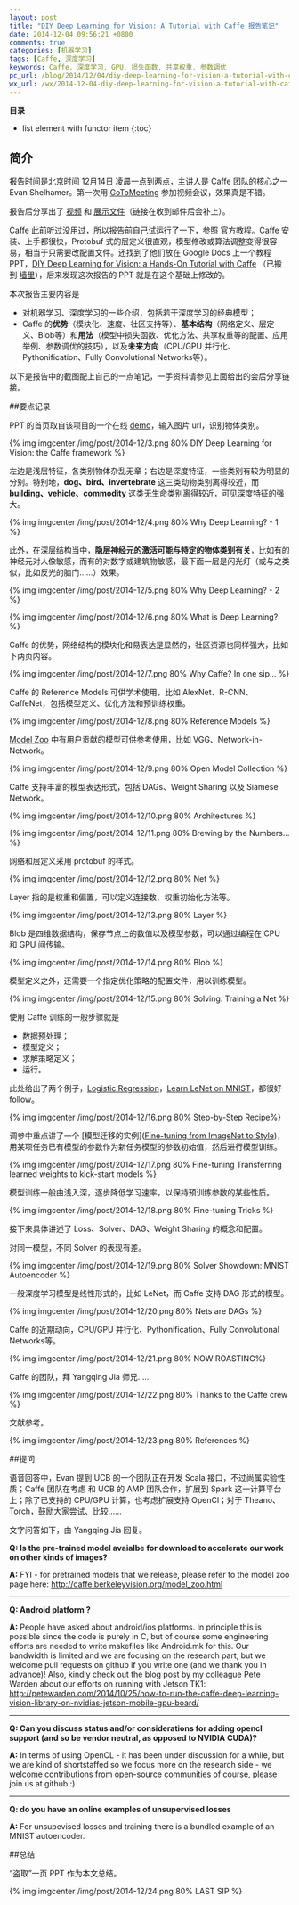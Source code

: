 ```yaml
---
layout: post
title: "DIY Deep Learning for Vision: A Tutorial with Caffe 报告笔记"
date: 2014-12-04 09:56:21 +0800
comments: true
categories: [机器学习]
tags: [Caffe, 深度学习]
keywords: Caffe, 深度学习, GPU, 损失函数, 共享权重, 参数调优 
pc_url: /blog/2014/12/04/diy-deep-learning-for-vision-a-tutorial-with-caffe-bao-gao-bi-ji/
wx_url: /wx/2014-12-04-diy-deep-learning-for-vision-a-tutorial-with-caffe-bao-gao-bi-ji.html
---
```


__目录__

* list element with functor item
{:toc}

<!-- excerpt start -->

## 简介

报告时间是北京时间 12月14日 凌晨一点到两点，主讲人是 Caffe 团队的核心之一 Evan Shelhamer。第一次用 [GoToMeeting](http://www.gotomeeting.com/online/entry) 参加视频会议，效果真是不错。

报告后分享出了 [视频]() 和 [展示文件]()（链接在收到邮件后会补上）。

Caffe 此前听过没用过，所以报告前自己试运行了一下，参照 [官方教程](http://caffe.berkeleyvision.org/installation.html)。Caffe 安装、上手都很快，Protobuf 式的层定义很直观，模型修改或算法调整变得很容易，相当于只需要改配置文件。还找到了他们放在 Google Docs 上一个教程 PPT，[DIY Deep Learning for Vision: a Hands-On Tutorial with Caffe](https://docs.google.com/presentation/d/1UeKXVgRvvxg9OUdh_UiC5G71UMscNPlvArsWER41PsU/edit#slide=id.p) （已搬到 [墙里](/downloads/file/Caffe.pptx)），后来发现这次报告的 PPT 就是在这个基础上修改的。

本次报告主要内容是

- 对机器学习、深度学习的一些介绍，包括若干深度学习的经典模型；
- Caffe 的**优势**（模块化、速度、社区支持等）、**基本结构**（网络定义、层定义、Blob等）和**用法**（模型中损失函数、优化方法、共享权重等的配置、应用举例、参数调优的技巧），以及**未来方向**（CPU/GPU 并行化、Pythonification、Fully Convolutional Networks等）。

以下是报告中的截图配上自己的一点笔记，一手资料请参见上面给出的会后分享链接。

<!-- excerpt end -->

##要点记录

PPT 的首页取自该项目的一个在线 [demo](http://demo.caffe.berkeleyvision.org)，输入图片 url，识别物体类别。

{% img imgcenter /img/post/2014-12/3.png 80% DIY Deep Learning for Vision: the Caffe framework %}

左边是浅层特征，各类别物体杂乱无章；右边是深度特征，一些类别有较为明显的分别。特别地，**dog、bird、invertebrate** 这三类动物类别离得较近，而 **building、vehicle、commodity** 这类无生命类别离得较近，可见深度特征的强大。

{% img imgcenter /img/post/2014-12/4.png 80% Why Deep Learning? - 1 %}

此外，在深层结构当中，**隐层神经元的激活可能与特定的物体类别有关**，比如有的神经元对人像敏感，而有的对数字或建筑物敏感，最下面一层是闪光灯（或与之类似，比如反光的脑门……）效果。

{% img imgcenter /img/post/2014-12/5.png 80% Why Deep Learning? - 2 %}

{% img imgcenter /img/post/2014-12/6.png 80% What is Deep Learning? %}

Caffe 的优势，网络结构的模块化和易表达是显然的，社区资源也同样强大，比如下两页内容。

{% img imgcenter /img/post/2014-12/7.png 80% Why Caffe? In one sip... %}

Caffe 的 Reference Models 可供学术使用，比如 AlexNet、R-CNN、CaffeNet，包括模型定义、优化方法和预训练权重。

{% img imgcenter /img/post/2014-12/8.png 80% Reference Models %}

[Model Zoo](http://caffe.berkeleyvision.org/model_zoo.html) 中有用户贡献的模型可供参考使用，比如 VGG、Network-in-Network。

{% img imgcenter /img/post/2014-12/9.png 80% Open Model Collection %}

Caffe 支持丰富的模型表达形式，包括 DAGs、Weight Sharing 以及 Siamese Network。

{% img imgcenter /img/post/2014-12/10.png 80% Architectures %}

{% img imgcenter /img/post/2014-12/11.png 80% Brewing by the Numbers... %}

网络和层定义采用 protobuf 的样式。

{% img imgcenter /img/post/2014-12/12.png 80% Net %}

Layer 指的是权重和偏置，可以定义连接数、权重初始化方法等。

{% img imgcenter /img/post/2014-12/13.png 80% Layer %}

Blob 是四维数据结构，保存节点上的数值以及模型参数，可以通过编程在 CPU 和 GPU 间传输。

{% img imgcenter /img/post/2014-12/14.png 80% Blob %}

模型定义之外，还需要一个指定优化策略的配置文件，用以训练模型。

{% img imgcenter /img/post/2014-12/15.png 80% Solving: Training a Net %}

使用 Caffe 训练的一般步骤就是

- 数据预处理；
- 模型定义；
- 求解策略定义；
- 运行。

此处给出了两个例子，[Logistic Regression](http://nbviewer.ipython.org/github/BVLC/caffe/blob/dev/examples/hdf5_classification.ipynb)，[Learn LeNet on MNIST](http://nbviewer.ipython.org/github/BVLC/caffe/blob/dev/examples/hdf5_classification.ipynb)，都很好 follow。

{% img imgcenter /img/post/2014-12/16.png 80% Step-by-Step Recipe%}

调参中重点讲了一个 [模型迁移的实例]([Fine-tuning from ImageNet to Style](http://nbviewer.ipython.org/github/BVLC/caffe/blob/dev/examples/hdf5_classification.ipynb))，用某项任务已有模型的参数作为新任务模型的参数初始值，然后进行模型训练。

{% img imgcenter /img/post/2014-12/17.png 80% Fine-tuning Transferring learned weights to kick-start models %}

模型训练一般由浅入深，逐步降低学习速率，以保持预训练参数的某些性质。

{% img imgcenter /img/post/2014-12/18.png 80% Fine-tuning Tricks %}

接下来具体讲述了 Loss、Solver、DAG、Weight Sharing 的概念和配置。

对同一模型，不同 Solver 的表现有差。

{% img imgcenter /img/post/2014-12/19.png 80% Solver Showdown: MNIST Autoencoder %}

一般深度学习模型是线性形式的，比如 LeNet，而 Caffe 支持 DAG 形式的模型。

{% img imgcenter /img/post/2014-12/20.png 80% Nets are DAGs %}

Caffe 的近期动向，CPU/GPU 并行化、Pythonification、Fully Convolutional Networks等。

{% img imgcenter /img/post/2014-12/21.png 80% NOW ROASTING%}

Caffe 的团队，拜 Yangqing Jia 师兄……

{% img imgcenter /img/post/2014-12/22.png 80% Thanks to the Caffe crew %}

文献参考。

{% img imgcenter /img/post/2014-12/23.png 80% References %}

##提问

语音回答中，Evan 提到 UCB 的一个团队正在开发 Scala 接口，不过尚属实验性质；Caffe 团队在考虑 和 UCB 的 AMP 团队合作，扩展到 Spark 这一计算平台上；除了已支持的 CPU/GPU 计算，也考虑扩展支持 OpenCl；对于 Theano、Torch，鼓励大家尝试、比较……

文字问答如下，由 Yangqing Jia 回复。

**Q: Is the pre-trained model avaialbe for download to accelerate our work on other kinds of images?**

**A:** FYI - for pretrained models that we release, please refer to the model zoo page here: http://caffe.berkeleyvision.org/model_zoo.html

----

**Q: Android platform ?**

**A:** People have asked about android/ios platforms. In principle this is possible since the code is purely in C, but of course some engineering efforts are needed to write makefiles like Android.mk for this. Our bandwidth is limited and we are focusing on the research part, but we welcome pull requests on github if you write one (and we thank you in advance)! Also, kindly check out the blog post by my colleague Pete Warden about our efforts on running with Jetson TK1: http://petewarden.com/2014/10/25/how-to-run-the-caffe-deep-learning-vision-library-on-nvidias-jetson-mobile-gpu-board/

----

**Q: Can you discuss status and/or considerations for adding opencl support (and so be vendor neutral, as opposed to NVIDIA CUDA)?**

**A:** In terms of using OpenCL - it has been under discussion for a while, but we are kind of shortstaffed so we focus more on the research side - we welcome contributions from open-source communities of course, please join us at github :)

----

**Q: do you have an online examples of unsupervised losses**

**A:** For unsupevised losses and training there is a bundled example of an MNIST autoencoder.

##总结

“盗取”一页 PPT 作为本文总结。

{% img imgcenter /img/post/2014-12/24.png 80% LAST SIP %}